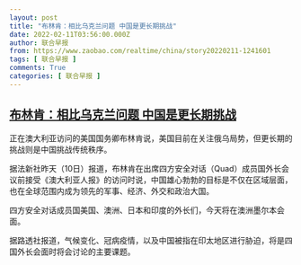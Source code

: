 ```yaml
---
layout: post
title: "布林肯：相比乌克兰问题 中国是更长期挑战"
date: 2022-02-11T03:56:00.000Z
author: 联合早报
from: https://www.zaobao.com/realtime/china/story20220211-1241601
tags: [ 联合早报 ]
comments: True
categories: [ 联合早报 ]
---
```

<!--1644551760000-->
[布林肯：相比乌克兰问题 中国是更长期挑战](https://www.zaobao.com/realtime/china/story20220211-1241601)
------

<div>
<p>正在澳大利亚访问的美国国务卿布林肯说，美国目前在关注俄乌局势，但更长期的挑战则是中国挑战传统秩序。</p><p>据法新社昨天（10日）报道，布林肯在出席四方安全对话（Quad）成员国外长会议前接受《澳大利亚人报》的访问时说，中国雄心勃勃的目标是不仅在区域层面，也在全球范围内成为领先的军事、经济、外交和政治大国。</p><p>四方安全对话成员国美国、澳洲、日本和印度的外长们，今天将在澳洲墨尔本会面。</p><section id="imu"><div id="dfp-ad-imu1">        </div></section><p>据路透社报道，气候变化、冠病疫情，以及中国被指在印太地区进行胁迫，将是四国外长会面时将会讨论的主要课题。</p>      <div class="cx_paywall_placeholder" id="sph_cdp_40"></div>
</div>
